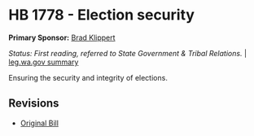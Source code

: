 # HB 1778 - Election security
**Primary Sponsor:** [Brad Klippert](/person/leg/brad.klippert.md)

*Status: First reading, referred to State Government & Tribal Relations.* | [leg.wa.gov summary](https://app.leg.wa.gov/billsummary?BillNumber=1778&Year=2021)

Ensuring the security and integrity of elections.

## Revisions
* [Original Bill](1/)